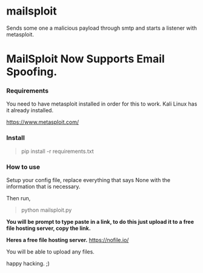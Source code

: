 # mailsploit
Sends some one a malicious payload through smtp and starts a listener with metasploit.

# MailSploit Now Supports Email Spoofing.

### Requirements
You need to have metasploit installed in order for this to work.
Kali Linux has it already installed.

https://www.metasploit.com/


### Install

> pip install -r requirements.txt

### How to use

Setup your config file, replace everything that says None with the information that is necessary.

Then run,

> python mailsploit.py

**You will be prompt to type paste in a link, to do this just upload it to a free file hosting server, copy the link.**

**Heres a free file hosting server.**
https://nofile.io/  

You will be able to upload any files.

happy hacking. ;)

